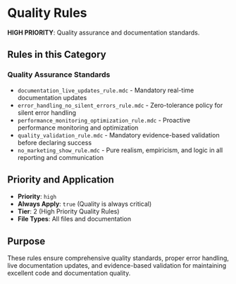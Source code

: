# Quality Rules

**HIGH PRIORITY**: Quality assurance and documentation standards.

## Rules in this Category

### **Quality Assurance Standards**
- `documentation_live_updates_rule.mdc` - Mandatory real-time documentation updates
- `error_handling_no_silent_errors_rule.mdc` - Zero-tolerance policy for silent error handling
- `performance_monitoring_optimization_rule.mdc` - Proactive performance monitoring and optimization
- `quality_validation_rule.mdc` - Mandatory evidence-based validation before declaring success
- `no_marketing_show_rule.mdc` - Pure realism, empiricism, and logic in all reporting and communication

## Priority and Application

- **Priority**: `high`
- **Always Apply**: `true` (Quality is always critical)
- **Tier**: 2 (High Priority Quality Rules)
- **File Types**: All files and documentation

## Purpose

These rules ensure comprehensive quality standards, proper error handling, live documentation updates, and evidence-based validation for maintaining excellent code and documentation quality.
